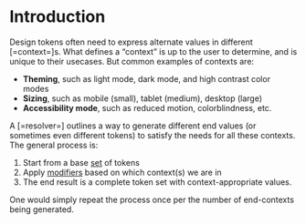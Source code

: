 # Introduction

Design tokens often need to express alternate values in different [=context=]s. What defines a “context” is up to the user to determine, and is unique to their usecases. But common examples of contexts are:

- **Theming**, such as light mode, dark mode, and high contrast color modes
- **Sizing**, such as mobile (small), tablet (medium), desktop (large)
- **Accessibility mode**, such as reduced motion, colorblindness, etc.

A [=resolver=] outlines a way to generate different end values (or sometimes even different tokens) to satisfy the needs for all these contexts. The general process is:

1. Start from a base [set](#sets) of tokens
2. Apply [modifiers](#modifiers) based on which context(s) we are in
3. The end result is a complete token set with context-appropriate values.

One would simply repeat the process once per the number of end-contexts being generated.
